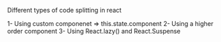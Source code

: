 Different types of code splitting in react

1- Using custom componenet => this.state.component
2- Using a higher order component
3- Using React.lazy() and React.Suspense